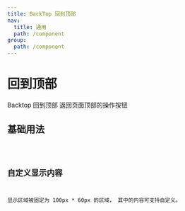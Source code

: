 ```yaml
---
title: BackTop 回到顶部
nav:
  title: 通用
  path: /component
group:
  path: /component
---
```


# 回到顶部
Backtop 回到顶部
返回页面顶部的操作按钮

## 基础用法

<code src="./demo/index.tsx" />


## 自定义显示内容

显示区域被固定为 100px * 60px 的区域， 其中的内容可支持自定义。

<code src="./demo/index2.tsx" />

<API>
